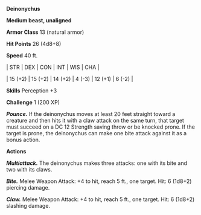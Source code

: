 **Deinonychus**

**Medium beast, unaligned**

**Armor Class** 13 (natural armor)

**Hit Points** 26 (4d8+8)

**Speed** 40 ft.

|   STR   |   DEX   |   CON   |   INT   |   WIS   |   CHA   |
  
| 15 (+2) | 15 (+2) | 14 (+2) | 4 (-3) | 12 (+1) | 6 (-2) |

**Skills** Perception +3

**Challenge** 1 (200 XP)

***Pounce.*** If the deinonychus moves at least 20 feet straight toward a creature and then hits it with a claw attack on the same turn, that target must succeed on a DC 12 Strength saving throw or be knocked prone. If the target is prone, the deinonychus can make one bite attack against it as a bonus action.

**Actions**

***Multiattack.*** The deinonychus makes three attacks: one with its bite and two with its claws.

***Bite.*** Melee Weapon Attack: +4 to hit, reach 5 ft., one target. Hit: 6 (1d8+2) piercing damage.

***Claw.*** Melee Weapon Attack: +4 to hit, reach 5 ft., one target. Hit: 6 (1d8+2) slashing damage.

